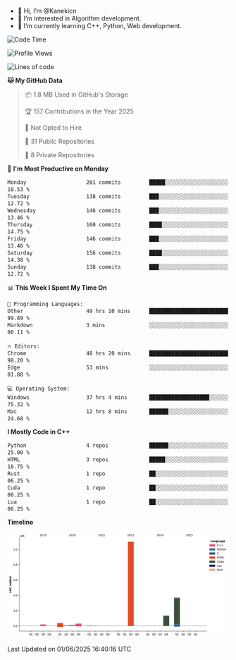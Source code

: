 - 👋 Hi, I’m @Kanekicn
- 👀 I’m interested in Algorithm development.
- 🌱 I’m currently learning C++, Python, Web development.

<!---
cotecsz/cotecsz is a ✨ special ✨ repository because its `README.md` (this file) appears on your GitHub profile.
You can click the Preview link to take a look at your changes.
--->

<!--START_SECTION:waka-->
![Code Time](http://img.shields.io/badge/Code%20Time-3%2C529%20hrs%2016%20mins-blue)

![Profile Views](http://img.shields.io/badge/Profile%20Views-0-blue)

![Lines of code](https://img.shields.io/badge/From%20Hello%20World%20I%27ve%20Written-1.7%20million%20lines%20of%20code-blue)

**🐱 My GitHub Data** 

> 📦 1.8 MB Used in GitHub's Storage 
 > 
> 🏆 157 Contributions in the Year 2025
 > 
> 🚫 Not Opted to Hire
 > 
> 📜 31 Public Repositories 
 > 
> 🔑 8 Private Repositories 
 > 
📅 **I'm Most Productive on Monday** 

```text
Monday                   201 commits         █████░░░░░░░░░░░░░░░░░░░░   18.53 % 
Tuesday                  138 commits         ███░░░░░░░░░░░░░░░░░░░░░░   12.72 % 
Wednesday                146 commits         ███░░░░░░░░░░░░░░░░░░░░░░   13.46 % 
Thursday                 160 commits         ████░░░░░░░░░░░░░░░░░░░░░   14.75 % 
Friday                   146 commits         ███░░░░░░░░░░░░░░░░░░░░░░   13.46 % 
Saturday                 156 commits         ████░░░░░░░░░░░░░░░░░░░░░   14.38 % 
Sunday                   138 commits         ███░░░░░░░░░░░░░░░░░░░░░░   12.72 % 
```


📊 **This Week I Spent My Time On** 

```text
💬 Programming Languages: 
Other                    49 hrs 10 mins      █████████████████████████   99.89 % 
Markdown                 3 mins              ░░░░░░░░░░░░░░░░░░░░░░░░░   00.11 % 

🔥 Editors: 
Chrome                   48 hrs 20 mins      █████████████████████████   98.20 % 
Edge                     53 mins             ░░░░░░░░░░░░░░░░░░░░░░░░░   01.80 % 

💻 Operating System: 
Windows                  37 hrs 4 mins       ███████████████████░░░░░░   75.32 % 
Mac                      12 hrs 8 mins       ██████░░░░░░░░░░░░░░░░░░░   24.68 % 
```

**I Mostly Code in C++** 

```text
Python                   4 repos             ██████░░░░░░░░░░░░░░░░░░░   25.00 % 
HTML                     3 repos             █████░░░░░░░░░░░░░░░░░░░░   18.75 % 
Rust                     1 repo              ██░░░░░░░░░░░░░░░░░░░░░░░   06.25 % 
Cuda                     1 repo              ██░░░░░░░░░░░░░░░░░░░░░░░   06.25 % 
Lua                      1 repo              ██░░░░░░░░░░░░░░░░░░░░░░░   06.25 % 
```



**Timeline**

![Lines of Code chart](https://raw.githubusercontent.com/Kanekicn/Kanekicn/master/assets/bar_graph.png)


 Last Updated on 01/06/2025 16:40:16 UTC
<!--END_SECTION:waka-->
